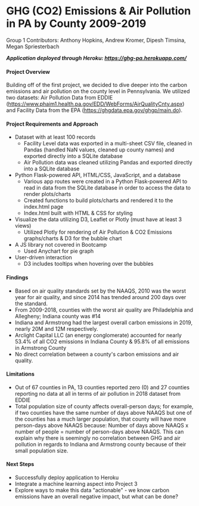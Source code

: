 # GHG (CO2) Emissions & Air Pollution in PA by County 2009-2019

Group 1 Contributors: Anthony Hopkins, Andrew Kromer, Dipesh Timsina, Megan Spriesterbach

***Application deployed through Heroku: https://ghg-pa.herokuapp.com/***

#### Project Overview

Building off of the first project, we decided to dive deeper into the carbon emissions and air pollution on the county level in Pennsylvania. We utilized two datasets: Air Pollution Data from EDDIE (https://www.phaim1.health.pa.gov/EDD/WebForms/AirQualityCnty.aspx) and Facility Data from the EPA (https://ghgdata.epa.gov/ghgp/main.do). 

#### Project Requirements and Approach

- Dataset with at least 100 records
  - Facility Level data was exported in a multi-sheet CSV file, cleaned in Pandas (handled NaN values, cleaned up county names) and exported directly into a SQLite database
  - Air Pollution data was cleaned utilizing Pandas and exported directly into a SQLite database
- Python Flask-powered API, HTML/CSS, JavaScript, and a database
  - Various app routes were created in a Python Flask-powered API to read in data from the SQLite database in order to access the data to render plots/charts
  - Created functions to build plots/charts and rendered it to the index.html page
  - Index.html built with HTML & CSS for styling
- Visualize the data utilizing D3, Leaflet or Plotly (must have at least 3 views)
  - Utilized Plotly for rendering of Air Pollution & CO2 Emissions graphs/charts & D3 for the bubble chart
- A JS library not covered in Bootcamp
  - Used Anychart for pie graph
- User-driven interaction
  - D3 includes tooltips when hovering over the bubbles

#### Findings

- Based on air quality standards set by the NAAQS, 2010 was the worst year for air quality, and since 2014 has trended around 200 days over the standard.
- From 2009-2018, counties with the worst air quality are Philadelphia and Allegheny; Indiana county was #14
- Indiana and Armstrong had the largest overall carbon emissions in 2019, nearly 20M and 12M respectively.
- Arclight Capital LLC (an energy conglomerate) accounted for nearly 53.4% of all CO2 emissions in Indiana County & 95.8% of all emissions in Armstrong County
- No direct correlation between a county's carbon emissions and air quality.

#### Limitations

- Out of 67 counties in PA, 13 counties reported zero (0) and 27 counties reporting no data at all in terms of air pollution in 2018 dataset from EDDIE
- Total population size of county affects overall-person days; for example, if two counties have the same number of days above NAAQS but one of the counties has a much larger population, that county will have more person-days above NAAQS because: Number of days above NAAQS x number of people = number of person-days above NAAQS. This can explain why there is seemingly no correlation between GHG and air pollution in regards to Indiana and Armstrong county because of their small population size.

#### Next Steps

- Successfully deploy application to Heroku
- Integrate a machine learning aspect into Project 3
- Explore ways to make this data "actionable" - we know carbon emissions have an overall negative impact, but what can be done?
